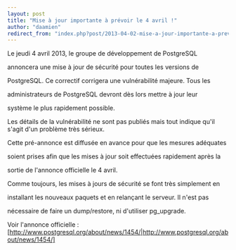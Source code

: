 ```yaml
---
layout: post
title: "Mise à jour importante à prévoir le 4 avril !"
author: "daamien"
redirect_from: "index.php?post/2013-04-02-mise-a-jour-importante-a-prevoir-le-4-avril "
---
```





<!--more-->


Le jeudi 4 avril 2013, le groupe de développement de PostgreSQL

annoncera une mise à jour de sécurité pour toutes les versions de

PostgreSQL. Ce correctif corrigera une vulnérabilité majeure. Tous les

administrateurs de PostgreSQL devront dès lors mettre à jour leur 

système le plus rapidement possible.



Les détails de la vulnérabilité ne sont pas publiés mais tout indique qu'il s'agit d'un problème très sérieux.



Cette pré-annonce est diffusée en avance pour que les mesures adéquates

soient prises afin que les mises à jour soit effectuées rapidement après la

sortie de l'annonce officielle le 4 avril.



Comme toujours, les mises à jours de sécurité se font très simplement en

installant les nouveaux paquets et en relançant le serveur. Il n'est pas

nécessaire de faire un dump/restore, ni d'utiliser pg_upgrade.





Voir l'annonce officielle : [http://www.postgresql.org/about/news/1454/|http://www.postgresql.org/about/news/1454/]